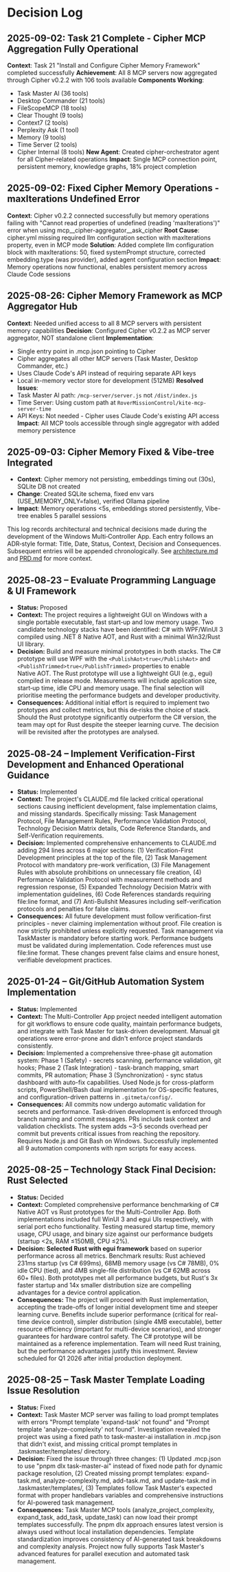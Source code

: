 # Decision Log

## 2025-09-02: Task 21 Complete - Cipher MCP Aggregation Fully Operational
**Context**: Task 21 "Install and Configure Cipher Memory Framework" completed successfully
**Achievement**: All 8 MCP servers now aggregated through Cipher v0.2.2 with 106 tools available
**Components Working**:
- Task Master AI (36 tools)
- Desktop Commander (21 tools)  
- FileScopeMCP (18 tools)
- Clear Thought (9 tools)
- Context7 (2 tools)
- Perplexity Ask (1 tool)
- Memory (9 tools)
- Time Server (2 tools)
- Cipher Internal (8 tools)
**New Agent**: Created cipher-orchestrator agent for all Cipher-related operations
**Impact**: Single MCP connection point, persistent memory, knowledge graphs, 18% project completion

## 2025-09-02: Fixed Cipher Memory Operations - maxIterations Undefined Error
**Context**: Cipher v0.2.2 connected successfully but memory operations failing with "Cannot read properties of undefined (reading 'maxIterations')" error when using mcp__cipher-aggregator__ask_cipher
**Root Cause**: cipher.yml missing required llm configuration section with maxIterations property, even in MCP mode
**Solution**: Added complete llm configuration block with maxIterations: 50, fixed systemPrompt structure, corrected embedding.type (was provider), added agent configuration section
**Impact**: Memory operations now functional, enables persistent memory across Claude Code sessions

## 2025-08-26: Cipher Memory Framework as MCP Aggregator Hub
**Context**: Needed unified access to all 8 MCP servers with persistent memory capabilities
**Decision**: Configured Cipher v0.2.2 as MCP server aggregator, NOT standalone client
**Implementation**: 
- Single entry point in .mcp.json pointing to Cipher
- Cipher aggregates all other MCP servers (Task Master, Desktop Commander, etc.)
- Uses Claude Code's API instead of requiring separate API keys
- Local in-memory vector store for development (512MB)
**Resolved Issues**:
- Task Master AI path: `/mcp-server/server.js` not `/dist/index.js`
- Time Server: Using custom path at `RoverMissionControl/kite-mcp-server-time`
- API Keys: Not needed - Cipher uses Claude Code's existing API access
**Impact**: All MCP tools accessible through single aggregator with added memory persistence

## 2025-09-03: Cipher Memory Fixed & Vibe-tree Integrated
- **Context**: Cipher memory not persisting, embeddings timing out (30s), SQLite DB not created
- **Change**: Created SQLite schema, fixed env vars (USE_MEMORY_ONLY=false), verified Ollama pipeline  
- **Impact**: Memory operations <5s, embeddings stored persistently, Vibe-tree enables 5 parallel sessions

This log records architectural and technical decisions made during the development of the Windows Multi‑Controller App. Each entry follows an ADR‑style format: Title, Date, Status, Context, Decision and Consequences. Subsequent entries will be appended chronologically. See [architecture.md](../architecture/architecture.md) and [PRD.md](../../PRD.md) for more context.

## 2025‑08‑23 – Evaluate Programming Language & UI Framework

- **Status:** Proposed
- **Context:** The project requires a lightweight GUI on Windows with a single portable executable, fast start‑up and low memory usage. Two candidate technology stacks have been identified: C# with WPF/WinUI 3 compiled using .NET 8 Native AOT, and Rust with a minimal Win32/Rust UI library.
- **Decision:** Build and measure minimal prototypes in both stacks. The C# prototype will use WPF with the `<PublishAot>true</PublishAot>` and `<PublishTrimmed>true</PublishTrimmed>` properties to enable Native AOT. The Rust prototype will use a lightweight GUI (e.g., egui) compiled in release mode. Measurements will include application size, start‑up time, idle CPU and memory usage. The final selection will prioritise meeting the performance budgets and developer productivity.
- **Consequences:** Additional initial effort is required to implement two prototypes and collect metrics, but this de‑risks the choice of stack. Should the Rust prototype significantly outperform the C# version, the team may opt for Rust despite the steeper learning curve. The decision will be revisited after the prototypes are analysed.

## 2025‑08‑24 – Implement Verification-First Development and Enhanced Operational Guidance

- **Status:** Implemented
- **Context:** The project's CLAUDE.md file lacked critical operational sections causing inefficient development, false implementation claims, and missing standards. Specifically missing: Task Management Protocol, File Management Rules, Performance Validation Protocol, Technology Decision Matrix details, Code Reference Standards, and Self-Verification requirements.
- **Decision:** Implemented comprehensive enhancements to CLAUDE.md adding 294 lines across 6 major sections: (1) Verification-First Development principles at the top of the file, (2) Task Management Protocol with mandatory pre-work verification, (3) File Management Rules with absolute prohibitions on unnecessary file creation, (4) Performance Validation Protocol with measurement methods and regression response, (5) Expanded Technology Decision Matrix with implementation guidelines, (6) Code References standards requiring file:line format, and (7) Anti-Bullshit Measures including self-verification protocols and penalties for false claims.
- **Consequences:** All future development must follow verification-first principles - never claiming implementation without proof. File creation is now strictly prohibited unless explicitly requested. Task management via TaskMaster is mandatory before starting work. Performance budgets must be validated during implementation. Code references must use file:line format. These changes prevent false claims and ensure honest, verifiable development practices.

## 2025-01-24 – Git/GitHub Automation System Implementation

- **Status:** Implemented
- **Context:** The Multi-Controller App project needed intelligent automation for git workflows to ensure code quality, maintain performance budgets, and integrate with Task Master for task-driven development. Manual git operations were error-prone and didn't enforce project standards consistently.
- **Decision:** Implemented a comprehensive three-phase git automation system: Phase 1 (Safety) - secrets scanning, performance validation, git hooks; Phase 2 (Task Integration) - task-branch mapping, smart commits, PR automation; Phase 3 (Synchronization) - sync status dashboard with auto-fix capabilities. Used Node.js for cross-platform scripts, PowerShell/Bash dual implementation for OS-specific features, and configuration-driven patterns in `.gitmeta/config/`.
- **Consequences:** All commits now undergo automatic validation for secrets and performance. Task-driven development is enforced through branch naming and commit messages. PRs include task context and validation checklists. The system adds ~3-5 seconds overhead per commit but prevents critical issues from reaching the repository. Requires Node.js and Git Bash on Windows. Successfully implemented all 9 automation components with npm scripts for easy access.

## 2025-08-25 – Technology Stack Final Decision: Rust Selected

- **Status:** Decided
- **Context:** Completed comprehensive performance benchmarking of C# Native AOT vs Rust prototypes for the Multi-Controller App. Both implementations included full WinUI 3 and egui UIs respectively, with serial port echo functionality. Testing measured startup time, memory usage, CPU usage, and binary size against our performance budgets (startup <2s, RAM ≤150MB, CPU ≤2%).
- **Decision:** **Selected Rust with egui framework** based on superior performance across all metrics. Benchmark results: Rust achieved 231ms startup (vs C# 699ms), 68MB memory usage (vs C# 78MB), 0% idle CPU (tied), and 4MB single-file distribution (vs C# 62MB across 60+ files). Both prototypes met all performance budgets, but Rust's 3x faster startup and 14x smaller distribution size are compelling advantages for a device control application.
- **Consequences:** The project will proceed with Rust implementation, accepting the trade-offs of longer initial development time and steeper learning curve. Benefits include superior performance (critical for real-time device control), simpler distribution (single 4MB executable), better resource efficiency (important for multi-device scenarios), and stronger guarantees for hardware control safety. The C# prototype will be maintained as a reference implementation. Team will need Rust training, but the performance advantages justify this investment. Review scheduled for Q1 2026 after initial production deployment.

## 2025-08-25 – Task Master Template Loading Issue Resolution

- **Status:** Fixed
- **Context:** Task Master MCP server was failing to load prompt templates with errors "Prompt template 'expand-task' not found" and "Prompt template 'analyze-complexity' not found". Investigation revealed the project was using a fixed path to task-master-ai installation in .mcp.json that didn't exist, and missing critical prompt templates in .taskmaster/templates/ directory.
- **Decision:** Fixed the issue through three changes: (1) Updated .mcp.json to use "pnpm dlx task-master-ai" instead of fixed node path for dynamic package resolution, (2) Created missing prompt templates: expand-task.md, analyze-complexity.md, add-task.md, and update-task.md in .taskmaster/templates/, (3) Templates follow Task Master's expected format with proper handlebars variables and comprehensive instructions for AI-powered task management.
- **Consequences:** Task Master MCP tools (analyze_project_complexity, expand_task, add_task, update_task) can now load their prompt templates successfully. The pnpm dlx approach ensures latest version is always used without local installation dependencies. Template standardization improves consistency of AI-generated task breakdowns and complexity analysis. Project now fully supports Task Master's advanced features for parallel execution and automated task management.
